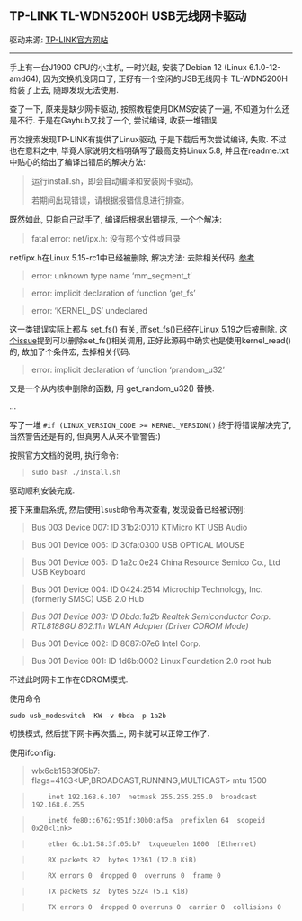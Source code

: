 ## TP-LINK TL-WDN5200H USB无线网卡驱动

驱动来源: [TP-LINK官方网站](https://service.tp-link.com.cn/detail_download_8874.html)

---

手上有一台J1900 CPU的小主机, 一时兴起, 安装了Debian 12 (Linux 6.1.0-12-amd64), 因为交换机没网口了, 正好有一个空闲的USB无线网卡 TL-WDN5200H 给装了上去, 随即发现无法使用. 

查了一下, 原来是缺少网卡驱动, 按照教程使用DKMS安装了一遍, 不知道为什么还是不行. 于是在Gayhub又找了一个, 尝试编译, 收获一堆错误. 

再次搜索发现TP-LINK有提供了Linux驱动, 于是下载后再次尝试编译, 失败. 不过也在意料之中, 毕竟人家说明文档明确写了最高支持Linux 5.8, 并且在readme.txt中贴心的给出了编译出错后的解决方法:

> 运行install.sh，即会自动编译和安装网卡驱动。
> 
> 若期间出现错误，请根据报错信息进行排查。


既然如此, 只能自己动手了, 编译后根据出错提示, 一个个解决: 

> fatal error: net/ipx.h: 没有那个文件或目录

net/ipx.h在Linux 5.15-rc1中已经被删除, 解决方法: 去除相关代码. [参考](https://github.com/aircrack-ng/rtl8188eus/pull/146/files)

> error: unknown type name ‘mm_segment_t’

> error: implicit declaration of function ‘get_fs’

> error: ‘KERNEL_DS’ undeclared

这一类错误实际上都与 set_fs() 有关, 而set_fs()已经在Linux 5.19之后被删除. [这个issue](https://github.com/coolsnowwolf/lede/issues/9170)提到可以删除set_fs()相关调用, 正好此源码中确实也是使用kernel_read()的, 故加了个条件宏, 去掉相关代码.


> error: implicit declaration of function ‘prandom_u32’

又是一个从内核中删除的函数, 用 get_random_u32() 替换.

...

写了一堆 `#if (LINUX_VERSION_CODE >= KERNEL_VERSION()` 终于将错误解决完了, 当然警告还是有的, 但真男人从来不管警告:)

按照官方文档的说明, 执行命令:

> `sudo bash ./install.sh`

驱动顺利安装完成.

接下来重启系统, 然后使用`lsusb`命令再次查看, 发现设备已经被识别:

> Bus 003 Device 007: ID 31b2:0010 KTMicro KT USB Audio

> Bus 001 Device 006: ID 30fa:0300  USB OPTICAL MOUSE

> Bus 001 Device 005: ID 1a2c:0e24 China Resource Semico Co., Ltd USB Keyboard

> Bus 001 Device 004: ID 0424:2514 Microchip Technology, Inc. (formerly SMSC) USB 2.0 Hub

> *Bus 001 Device 003: ID 0bda:1a2b Realtek Semiconductor Corp. RTL8188GU 802.11n WLAN Adapter (Driver CDROM Mode)*

> Bus 001 Device 002: ID 8087:07e6 Intel Corp.

> Bus 001 Device 001: ID 1d6b:0002 Linux Foundation 2.0 root hub

不过此时网卡工作在CDROM模式.

使用命令 

`sudo usb_modeswitch -KW -v 0bda -p 1a2b`

切换模式, 然后拔下网卡再次插上, 网卡就可以正常工作了. 

使用ifconfig:

> wlx6cb1583f05b7: flags=4163<UP,BROADCAST,RUNNING,MULTICAST>  mtu 1500

>         inet 192.168.6.107  netmask 255.255.255.0  broadcast 192.168.6.255

>         inet6 fe80::6762:951f:30b0:af5a  prefixlen 64  scopeid 0x20<link>

>         ether 6c:b1:58:3f:05:b7  txqueuelen 1000  (Ethernet)

>         RX packets 82  bytes 12361 (12.0 KiB)

>         RX errors 0  dropped 0  overruns 0  frame 0

>         TX packets 32  bytes 5224 (5.1 KiB)

>         TX errors 0  dropped 0 overruns 0  carrier 0  collisions 0


